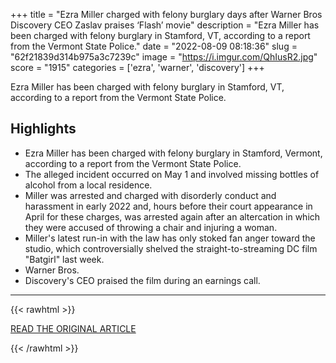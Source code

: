 +++
title = "Ezra Miller charged with felony burglary days after Warner Bros Discovery CEO Zaslav praises ‘Flash’ movie"
description = "Ezra Miller has been charged with felony burglary in Stamford, VT, according to a report from the Vermont State Police."
date = "2022-08-09 08:18:36"
slug = "62f21839d314b975a3c7239c"
image = "https://i.imgur.com/QhIusR2.jpg"
score = "1915"
categories = ['ezra', 'warner', 'discovery']
+++

Ezra Miller has been charged with felony burglary in Stamford, VT, according to a report from the Vermont State Police.

## Highlights

- Ezra Miller has been charged with felony burglary in Stamford, Vermont, according to a report from the Vermont State Police.
- The alleged incident occurred on May 1 and involved missing bottles of alcohol from a local residence.
- Miller was arrested and charged with disorderly conduct and harassment in early 2022 and, hours before their court appearance in April for these charges, was arrested again after an altercation in which they were accused of throwing a chair and injuring a woman.
- Miller's latest run-in with the law has only stoked fan anger toward the studio, which controversially shelved the straight-to-streaming DC film "Batgirl" last week.
- Warner Bros.
- Discovery's CEO praised the film during an earnings call.

---

{{< rawhtml >}}
  <p class="article-category">
    <a target="_blank" href="https://www.cnbc.com/2022/08/08/ezra-miller-charged-with-felony-burglary-days-after-warner-bros-discovery-ceo-zaslav-praises-flash-movie.html">READ THE ORIGINAL ARTICLE</a>
  </p>
{{< /rawhtml >}}
